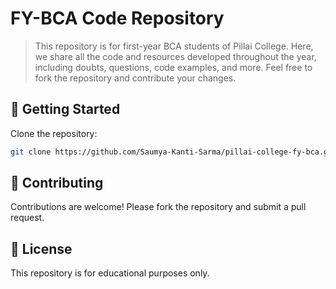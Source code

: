 
# FY-BCA Code Repository

>This repository is for first-year BCA students of Pillai College. Here, we share all the code and resources developed throughout the year, including doubts, questions, code examples, and more. Feel free to fork the repository and contribute your changes.


## 🚀 Getting Started

Clone the repository:

```sh
git clone https://github.com/Saumya-Kanti-Sarma/pillai-college-fy-bca.git
```

## 🤝 Contributing

Contributions are welcome! Please fork the repository and submit a pull request.

## 📄 License

This repository is for educational purposes only.
